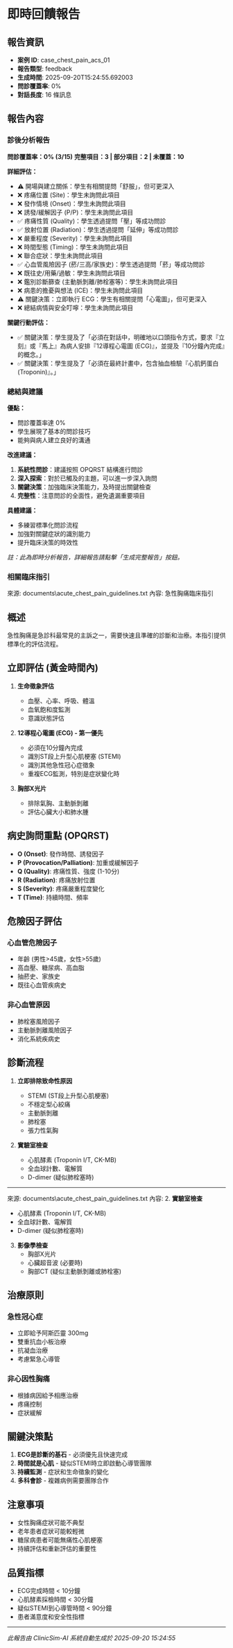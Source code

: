 # 即時回饋報告

## 報告資訊
- **案例 ID**: case_chest_pain_acs_01
- **報告類型**: feedback
- **生成時間**: 2025-09-20T15:24:55.692003
- **問診覆蓋率**: 0%
- **對話長度**: 16 條訊息


## 報告內容

### 診後分析報告

**問診覆蓋率：0% (3/15)**
**完整項目：3 | 部分項目：2 | 未覆蓋：10**

**詳細評估：**
- ⚠️ 開場與建立關係：學生有相關提問「舒服」，但可更深入
- ❌ 疼痛位置 (Site)：學生未詢問此項目
- ❌ 發作情境 (Onset)：學生未詢問此項目
- ❌ 誘發/緩解因子 (P/P)：學生未詢問此項目
- ✅ 疼痛性質 (Quality)：學生透過提問「壓」等成功問診
- ✅ 放射位置 (Radiation)：學生透過提問「延伸」等成功問診
- ❌ 嚴重程度 (Severity)：學生未詢問此項目
- ❌ 時間型態 (Timing)：學生未詢問此項目
- ❌ 聯合症狀：學生未詢問此項目
- ✅ 心血管風險因子 (菸/三高/家族史)：學生透過提問「菸」等成功問診
- ❌ 既往史/用藥/過敏：學生未詢問此項目
- ❌ 鑑別診斷篩查 (主動脈剝離/肺栓塞等)：學生未詢問此項目
- ❌ 病患的擔憂與想法 (ICE)：學生未詢問此項目
- ⚠️ 關鍵決策：立即執行 ECG：學生有相關提問「心電圖」，但可更深入
- ❌ 總結病情與安全叮嚀：學生未詢問此項目

**關鍵行動評估：**
- ✅ 關鍵決策：學生提及了「必須在對話中，明確地以口頭指令方式，要求『立刻』或『馬上』為病人安排『12導程心電圖 (ECG)』，並提及『10分鐘內完成』的概念。」
- ✅ 關鍵決策：學生提及了「必須在最終計畫中，包含抽血檢驗『心肌鈣蛋白 (Troponin)』。」

### 總結與建議

**優點：**
- 問診覆蓋率達 0%
- 學生展現了基本的問診技巧
- 能夠與病人建立良好的溝通

**改進建議：**
1. **系統性問診**：建議按照 OPQRST 結構進行問診
2. **深入探索**：對於已觸及的主題，可以進一步深入詢問
3. **關鍵決策**：加強臨床決策能力，及時提出關鍵檢查
4. **完整性**：注意問診的全面性，避免遺漏重要項目

**具體建議：**
- 多練習標準化問診流程
- 加強對關鍵症狀的識別能力
- 提升臨床決策的時效性

*註：此為即時分析報告，詳細報告請點擊「生成完整報告」按鈕。*

### 相關臨床指引
來源: documents\acute_chest_pain_guidelines.txt
內容: 急性胸痛臨床指引

## 概述
急性胸痛是急診科最常見的主訴之一，需要快速且準確的診斷和治療。本指引提供標準化的評估流程。

## 立即評估 (黃金時間內)
1. **生命徵象評估**
   - 血壓、心率、呼吸、體溫
   - 血氧飽和度監測
   - 意識狀態評估

2. **12導程心電圖 (ECG) - 第一優先**
   - 必須在10分鐘內完成
   - 識別ST段上升型心肌梗塞 (STEMI)
   - 識別其他急性冠心症徵象
   - 重複ECG監測，特別是症狀變化時

3. **胸部X光片**
   - 排除氣胸、主動脈剝離
   - 評估心臟大小和肺水腫

## 病史詢問重點 (OPQRST)
- **O (Onset)**: 發作時間、誘發因子
- **P (Provocation/Palliation)**: 加重或緩解因子
- **Q (Quality)**: 疼痛性質、強度 (1-10分)
- **R (Radiation)**: 疼痛放射位置
- **S (Severity)**: 疼痛嚴重程度變化
- **T (Time)**: 持續時間、頻率

## 危險因子評估
### 心血管危險因子
- 年齡 (男性>45歲，女性>55歲)
- 高血壓、糖尿病、高血脂
- 抽菸史、家族史
- 既往心血管疾病史

### 非心血管原因
- 肺栓塞風險因子
- 主動脈剝離風險因子
- 消化系統疾病史

## 診斷流程
1. **立即排除致命性原因**
   - STEMI (ST段上升型心肌梗塞)
   - 不穩定型心絞痛
   - 主動脈剝離
   - 肺栓塞
   - 張力性氣胸

2. **實驗室檢查**
   - 心肌酵素 (Troponin I/T, CK-MB)
   - 全血球計數、電解質
   - D-dimer (疑似肺栓塞時)
---
來源: documents\acute_chest_pain_guidelines.txt
內容: 2. **實驗室檢查**
   - 心肌酵素 (Troponin I/T, CK-MB)
   - 全血球計數、電解質
   - D-dimer (疑似肺栓塞時)

3. **影像學檢查**
   - 胸部X光片
   - 心臟超音波 (必要時)
   - 胸部CT (疑似主動脈剝離或肺栓塞)

## 治療原則
### 急性冠心症
- 立即給予阿斯匹靈 300mg
- 雙重抗血小板治療
- 抗凝血治療
- 考慮緊急心導管

### 非心因性胸痛
- 根據病因給予相應治療
- 疼痛控制
- 症狀緩解

## 關鍵決策點
1. **ECG是診斷的基石** - 必須優先且快速完成
2. **時間就是心肌** - 疑似STEMI時立即啟動心導管團隊
3. **持續監測** - 症狀和生命徵象的變化
4. **多科會診** - 複雜病例需要團隊合作

## 注意事項
- 女性胸痛症狀可能不典型
- 老年患者症狀可能較輕微
- 糖尿病患者可能無痛性心肌梗塞
- 持續評估和重新評估的重要性

## 品質指標
- ECG完成時間 < 10分鐘
- 心肌酵素採檢時間 < 30分鐘
- 疑似STEMI到心導管時間 < 90分鐘
- 患者滿意度和安全性指標


---
*此報告由 ClinicSim-AI 系統自動生成於 2025-09-20 15:24:55*
